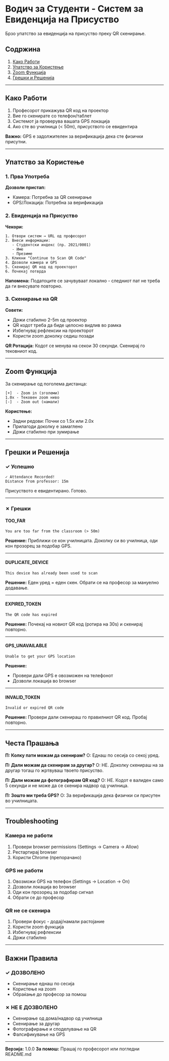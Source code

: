# Водич за Студенти - Систем за Евиденција на Присуство

Брзо упатство за евиденција на присуство преку QR скенирање.

## Содржина

1. [Како Работи](#како-работи)
2. [Упатство за Користење](#упатство-за-користење)
3. [Zoom Функција](#zoom-функција)
4. [Грешки и Решенија](#грешки-и-решенија)

---

## Како Работи

1. Професорот прикажува QR код на проектор
2. Вие го скенирате со телефон/таблет
3. Системот ја проверува вашата GPS локација
4. Ако сте во училница (< 50m), присуството се евидентира

**Важно:** GPS е задолжителен за верификација дека сте физички присутни.

---

## Упатство за Користење

### 1. Прва Употреба

**Дозволи пристап:**

- Камера: Потребна за QR скенирање
- GPS/Локација: Потребна за верификација

### 2. Евиденција на Присуство

**Чекори:**

```
1. Отвори систем → URL од професорот
2. Внеси информации:
   - Студентски индекс (пр. 2021/0001)
   - Име
   - Презиме
3. Кликни "Continue to Scan QR Code"
4. Дозволи камера и GPS
5. Скенирај QR код од проекторот
6. Почекај потврда
```

**Напомена:** Податоците се зачувуваат локално - следниот пат не треба да ги внесувате повторно.

### 3. Скенирање на QR

**Совети:**

- Држи стабилно 2-5m од проектор
- QR кодот треба да биде целосно видлив во рамка
- Избегнувај рефлексии на проекторот
- Користи zoom доколку седиш позади

**QR Ротација:** Кодот се менува на секои 30 секунди. Скенирај го тековниот код.

---

## Zoom Функција

За скенирање од поголема дистанца:

```
[+]  - Zoom in (зголеми)
1.0x - Тековен zoom ниво
[-]  - Zoom out (намали)
```

**Користење:**

- Задни редови: Почни со 1.5x или 2.0x
- Прилагоди доколку е замаглено
- Држи стабилно при зумирање

---

## Грешки и Решенија

### ✓ Успешно

```
✓ Attendance Recorded!
Distance from professor: 15m
```

Присуството е евидентирано. Готово.

---

### ✗ Грешки

#### TOO_FAR

```
You are too far from the classroom (> 50m)
```

**Решение:** Приближи се кон училницата. Доколку си во училница, оди кон прозорец за подобар GPS.

---

#### DUPLICATE_DEVICE

```
This device has already been used to scan
```

**Решение:** Еден уред = еден скен. Обрати се на професор за мануелно додавање.

---

#### EXPIRED_TOKEN

```
The QR code has expired
```

**Решение:** Почекај на новиот QR код (ротира на 30s) и скенирај повторно.

---

#### GPS_UNAVAILABLE

```
Unable to get your GPS location
```

**Решение:**

- Провери дали GPS е овозможен на телефонот
- Дозволи локација во browser

---

#### INVALID_TOKEN

```
Invalid or expired QR code
```

**Решение:** Провери дали скенираш го правилниот QR код. Пробај повторно.

---

## Честа Прашања

**П: Колку пати можам да скенирам?**
О: Еднаш по сесија со секој уред.

**П: Дали можам да скенирам за другар?**
О: НЕ. Доколку скенираш на за другар тогаш го жртвуваш твоето присуство.

**П: Дали можам да фотографирам QR код?**
О: НЕ. Кодот е валиден само 5 секунди и не може да се скенира надвор од училница.

**П: Зошто ми треба GPS?**
О: За верификација дека физички си присутен во училницата.

---

## Troubleshooting

### Камера не работи

1. Провери browser permissions (Settings → Camera → Allow)
2. Рестартирај browser
3. Користи Chrome (препорачано)

### GPS не работи

1. Овозможи GPS на телефон (Settings → Location → On)
2. Дозволи локација во browser
3. Оди кон прозорец за подобар сигнал
4. Обрати се до професор

### QR не се скенира

1. Провери фокус - додај/намали растојание
2. Користи zoom функција
3. Избегнувај рефлексии
4. Држи стабилно

---

## Важни Правила

### ✓ ДОЗВОЛЕНО

- Скенирање еднаш по сесија
- Користење на zoom
- Обраќање до професор за помош

### ✗ НЕ Е ДОЗВОЛЕНО

- Скенирање од дома/надвор од училница
- Скенирање за другар
- Фотографирање и споделување на QR
- Фалсификување на GPS

---

**Верзија:** 1.0.0
**За помош:** Прашај го професорот или погледни README.md
